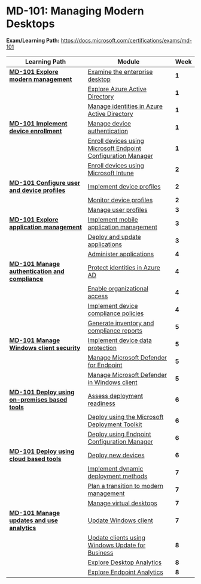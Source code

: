 # MD-101: Managing Modern Desktops

**Exam/Learning Path:** https://docs.microsoft.com/certifications/exams/md-101

| **Learning Path** | **Module** | **Week** |
|-|-|-|
|**[MD-101 Explore modern management](https://docs.microsoft.com/learn/paths/explore-modern-management/)**| [Examine the enterprise desktop](https://docs.microsoft.com/learn/modules/examine-enterprise-desktop/) | **1** 
| | [Explore Azure Active Directory](https://docs.microsoft.com/learn/modules/explore-azure-active-directory/) | **1** 
| | [Manage identities in Azure Active Directory](https://docs.microsoft.com/learn/modules/manage-identities-azure-active-directory/) | **1** 
|**[MD-101 Implement device enrollment](https://docs.microsoft.com/learn/paths/implement-device-enrollment/)**| [Manage device authentication](https://docs.microsoft.com/learn/modules/manage-device-authentication/) | **1** 
| | [Enroll devices using Microsoft Endpoint Configuration Manager](https://docs.microsoft.com/learn/modules/enroll-devices-using-microsoft-endpoint-configuration-manager/) | **1** 
| | [Enroll devices using Microsoft Intune](https://docs.microsoft.com/learn/modules/enroll-devices-use-microsoft-intune/) | **2** 
|**[MD-101 Configure user and device profiles](https://docs.microsoft.com/learn/paths/configure-user-device-profiles/)**| [Implement device profiles](https://docs.microsoft.com/learn/modules/implement-device-profiles/) | **2** 
| | [Monitor device profiles](https://docs.microsoft.com/learn/modules/monitor-device-profiles/) | **2** 
| | [Manage user profiles](https://docs.microsoft.com/learn/modules/manage-user-profiles/) | **3** 
|**[MD-101 Explore application management](https://docs.microsoft.com/learn/paths/explore-application-management/)**| [Implement mobile application management](https://docs.microsoft.com/learn/modules/implement-mobile-application-management/) | **3** 
| | [Deploy and update applications](https://docs.microsoft.com/learn/modules/deploy-update-applications/) | **3** 
| | [Administer applications](https://docs.microsoft.com/learn/modules/administer-applications/) | **4** 
|**[MD-101 Manage authentication and compliance](https://docs.microsoft.com/learn/paths/manage-authentication-compliance/)**| [Protect identities in Azure AD](https://docs.microsoft.com/learn/modules/protect-identities-azure-active-directory/) | **4** 
| | [Enable organizational access](https://docs.microsoft.com/learn/modules/enable-organizational-access/) | **4** 
| | [Implement device compliance policies](https://docs.microsoft.com/learn/modules/implement-device-compliance-policies/) | **4** 
| | [Generate inventory and compliance reports](https://docs.microsoft.com/learn/modules/generate-inventory-compliance-reports/) | **5** 
|**[MD-101 Manage Windows client security](https://docs.microsoft.com/learn/paths/manage-security-windows/)**| [Implement device data protection](https://docs.microsoft.com/learn/modules/implement-device-data-protection/) | **5** 
| | [Manage Microsoft Defender for Endpoint](https://docs.microsoft.com/learn/modules/manage-microsoft-defender-endpoint/) | **5** 
| | [Manage Microsoft Defender in Windows client](https://docs.microsoft.com/learn/modules/manage-microsoft-defender-windows-client/) | **5** 
|**[MD-101 Deploy using on-premises based tools](https://docs.microsoft.com/learn/paths/deploy-use-premises-based-tools/)**| [Assess deployment readiness](https://docs.microsoft.com/learn/modules/assess-deployment-readiness/) | **6** 
| | [Deploy using the Microsoft Deployment Toolkit](https://docs.microsoft.com/learn/modules/deploy-use-microsoft-deployment-toolkit/) | **6** 
| | [Deploy using Endpoint Configuration Manager](https://docs.microsoft.com/learn/modules/deploy-use-endpoint-configuration-manager/) | **6** 
|**[MD-101 Deploy using cloud based tools](https://docs.microsoft.com/learn/paths/deploy-use-cloud-based-tools/)**| [Deploy new devices](https://docs.microsoft.com/learn/modules/deploy-new-devices/) | **6** 
| | [Implement dynamic deployment methods](https://docs.microsoft.com/learn/modules/implement-dynamic-deployment-methods/) | **7** 
| | [Plan a transition to modern management](https://docs.microsoft.com/learn/modules/plan-transition-modern-management/) | **7** 
| | [Manage virtual desktops](https://docs.microsoft.com/learn/modules/manage-virtual-desktops/) | **7** 
|**[MD-101 Manage updates and use analytics](https://docs.microsoft.com/learn/paths/manage-updates-use-analytics/)**| [Update Windows client](https://docs.microsoft.com/learn/modules/update-windows-client/) | **7** 
| | [Update clients using Windows Update for Business](https://docs.microsoft.com/learn/modules/update-clients-use-windows-update-business/) | **8** 
| | [Explore Desktop Analytics](https://docs.microsoft.com/learn/modules/explore-desktop-analytics/) | **8** 
| | [Explore Endpoint Analytics](https://docs.microsoft.com/learn/modules/explore-endpoint-analytics/) | **8** 
